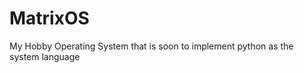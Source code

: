 MatrixOS
========

My Hobby Operating System that is soon to implement python as the system language
